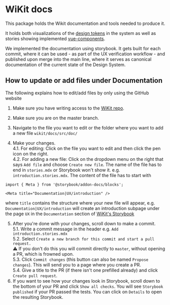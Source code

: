 # WiKit docs

This package holds the Wikit documentation and tools needed to produce it.

It holds both visualizations of the [design tokens](../tokens) in the system as well as stories showing implemented [vue-components](../vue-components). 

We implemented the documentation using storybook. It gets built for each commit, where it can be used - as part of the UX verification workflow - and published upon merge into the main line, where it serves as canonical documentation of the current state of the Design System.

## How to update or add files under Documentation

The following explains how to edit/add files by only using the GitHub website

 1. Make sure you have writing access to the [WiKit repo](https://github.com/wmde/wikit).
    
 2. Make sure you are on the master branch.
    
 3. Navigate to the file you want to edit or the folder where you want to add a new file `wikit/docs/src/doc/`
    
 4. Make your changes.  
    4.1. For editing: Click on the file you want to edit and then click the pen icon on the right.  
    4.2. For adding a new file: Click on the dropdown menu on the right that says `Add file` and choose `Create new file`. The name of the file has to end in `stories.mdx` or Storybook won't show it. e.g. `introduction.stories.mdx`. The content of the file has to start with
```
import { Meta } from '@storybook/addon-docs/blocks';

<Meta title="Documentation|UX/introduction" />
```
where `title` contains the structure where your new file will appear, e.g. `Documentation|UX/introduction` will create an introduction subpage under the page `UX` in the `Documentation` section of [WiKit's Storybook](https://wmde.github.io/wikit/)

 5. After you're done with your changes, scroll down to make a commit.  
    5.1. Write a commit message in the header e.g. `Add introduction.stories.mdx`  
    5.2. Select `Create a new branch for this commit and start a pull request.`  
    :warning: If you don't do this you will commit directly to `master`, without opening a PR, which is frowned upon.  
    5.3. Click `Commit changes` (this button can also be named `Propose changes`). This will send you to a page where you create a PR.  
    5.4. Give a title to the PR (if there isn't one prefilled already) and click  `Create pull request`.  
  6. If you want to see how your changes look in Storybook, scroll down to the bottom of your PR and click `Show all checks`. You will see `Storybook published` if your PR passed the tests. You can click on `Details` to open the resulting Storybook.
